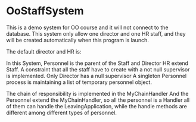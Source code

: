 # OoStaffSystem
This is a demo system for OO course and it will not connect to the database.
This system only allow one director and one HR staff, and they will be created automatically when this program is launch.

The default director and HR is:


In this System, Personnel is the parent of the Staff and Director
HR extend Staff.
A constraint that all the staff have to create with a not null supervisor is implemented.
Only Director has a null supervisor
A singleton Personnel process is maintaining a list of temporary personnel object.

The chain of responsibility is implemented in the MyChainHandler
And the Personnel extend the MyChainHandler, so all the personnel is a Handler
all of them can handle the LeavingApplication, while the handle methods are different among different types of personnel.
